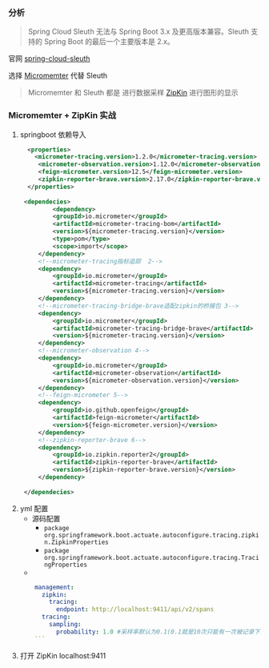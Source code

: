 ### 分析
> Spring Cloud Sleuth 无法与 Spring Boot 3.x 及更高版本兼容。Sleuth 支持的 Spring Boot 的最后一个主要版本是 2.x。

官网 [spring-cloud-sleuth](https://docs.spring.io/spring-cloud-sleuth/docs/3.1.10-SNAPSHOT/reference/html/)

选择 [Micromemter](https://micrometer.io/) 代替 Sleuth

> Micromemter 和 Sleuth 都是 进行数据采样 
> [ZipKin](https://zipkin.io) 进行图形的显示


### Micromemter + ZipKin 实战
1. springboot 依赖导入
   ``` xml
     <properties>
       <micrometer-tracing.version>1.2.0</micrometer-tracing.version>
        <micrometer-observation.version>1.12.0</micrometer-observation.version>
        <feign-micrometer.version>12.5</feign-micrometer.version>
        <zipkin-reporter-brave.version>2.17.0</zipkin-reporter-brave.version>
     </properties>
    
    <dependecies>
            <dependency>
            <groupId>io.micrometer</groupId>
            <artifactId>micrometer-tracing-bom</artifactId>
            <version>${micrometer-tracing.version}</version>
            <type>pom</type>
            <scope>import</scope>
        </dependency>
        <!--micrometer-tracing指标追踪  2-->
        <dependency>
            <groupId>io.micrometer</groupId>
            <artifactId>micrometer-tracing</artifactId>
            <version>${micrometer-tracing.version}</version>
        </dependency>
        <!--micrometer-tracing-bridge-brave适配zipkin的桥接包 3-->
        <dependency>
            <groupId>io.micrometer</groupId>
            <artifactId>micrometer-tracing-bridge-brave</artifactId>
            <version>${micrometer-tracing.version}</version>
        </dependency>
        <!--micrometer-observation 4-->
        <dependency>
            <groupId>io.micrometer</groupId>
            <artifactId>micrometer-observation</artifactId>
            <version>${micrometer-observation.version}</version>
        </dependency>
        <!--feign-micrometer 5-->
        <dependency>
            <groupId>io.github.openfeign</groupId>
            <artifactId>feign-micrometer</artifactId>
            <version>${feign-micrometer.version}</version>
        </dependency>
        <!--zipkin-reporter-brave 6-->
        <dependency>
            <groupId>io.zipkin.reporter2</groupId>
            <artifactId>zipkin-reporter-brave</artifactId>
            <version>${zipkin-reporter-brave.version}</version>
        </dependency>
    
    </dependecies>
   ```
2. yml 配置
    - 源码配置 
      - `package org.springframework.boot.actuate.autoconfigure.tracing.zipkin.ZipkinProperties`
      - `package org.springframework.boot.actuate.autoconfigure.tracing.TracingProperties`
    - 
    ``` yml
        management:
          zipkin:
            tracing:
              endpoint: http://localhost:9411/api/v2/spans
          tracing:
            sampling:
              probability: 1.0 #采样率默认为0.1(0.1就是10次只能有一次被记录下来)，值越大收集越及时。 
        ``` 
3. 打开 ZipKin  localhost:9411
